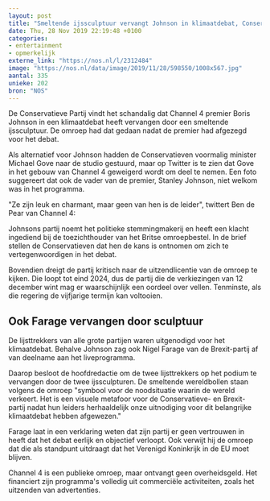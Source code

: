 ```yaml
---
layout: post
title: "Smeltende ijssculptuur vervangt Johnson in klimaatdebat, Conservatieven boos"
date: Thu, 28 Nov 2019 22:19:48 +0100
categories: 
- entertainment 
- opmerkelijk 
externe_link: "https://nos.nl/l/2312484"
image: "https://nos.nl/data/image/2019/11/28/598550/1008x567.jpg"
aantal: 335
unieke: 202
bron: "NOS"
---
```


<p>De Conservatieve Partij vindt het schandalig dat Channel 4 premier Boris Johnson in een klimaatdebat heeft vervangen door een smeltende ijssculptuur. De omroep had dat gedaan nadat de premier had afgezegd voor het debat.</p>
<p>Als alternatief voor Johnson hadden de Conservatieven voormalig minister Michael Gove naar de studio gestuurd, maar op Twitter is te zien dat Gove in het gebouw van Channel 4 geweigerd wordt om deel te nemen. Een foto suggereert dat ook de vader van de premier, Stanley Johnson, niet welkom was in het programma.</p>
<p>"Ze zijn leuk en charmant, maar geen van hen is de leider", twittert Ben de Pear van Channel 4:</p>
<p>Johnsons partij noemt het politieke stemmingmakerij en heeft een klacht ingediend bij de toezichthouder van het Britse omroepbestel. In de brief stellen de Conservatieven dat hen de kans is ontnomen om zich te vertegenwoordigen in het debat.</p>
<p>Bovendien dreigt de partij kritisch naar de uitzendlicentie van de omroep te kijken. Die loopt tot eind 2024, dus de partij die de verkiezingen van 12 december wint mag er waarschijnlijk een oordeel over vellen. Tenminste, als die regering de vijfjarige termijn kan voltooien.</p>
<h2>Ook Farage vervangen door sculptuur</h2>
<p>De lijsttrekkers van alle grote partijen waren uitgenodigd voor het klimaatdebat. Behalve Johnson zag ook Nigel Farage van de Brexit-partij af van deelname aan het liveprogramma.</p>
<p>Daarop besloot de hoofdredactie om de twee lijsttrekkers op het podium te vervangen door de twee ijssculpturen. De smeltende wereldbollen staan volgens de omroep "symbool voor de noodsituatie waarin de wereld verkeert. Het is een visuele metafoor voor de Conservatieve- en Brexit-partij nadat hun leiders herhaaldelijk onze uitnodiging voor dit belangrijke klimaatdebat hebben afgewezen."</p>
<p>Farage laat in een verklaring weten dat zijn partij er geen vertrouwen in heeft dat het debat eerlijk en objectief verloopt. Ook verwijt hij de omroep dat die als standpunt uitdraagt dat het Verenigd Koninkrijk in de EU moet blijven.</p>
<p>Channel 4 is een publieke omroep, maar ontvangt geen overheidsgeld. Het financiert zijn programma's volledig uit commerciële activiteiten, zoals het uitzenden van advertenties.</p>
